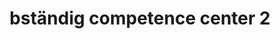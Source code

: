 ---
title: "bständig competence center 2"
url: /wien/bstaendig-competence-center-2/
shop: Sanitätshaus
---